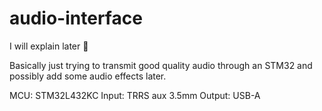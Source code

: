 # audio-interface

I will explain later 🐺

Basically just trying to transmit good quality audio through an STM32 and possibly add some audio effects later.

MCU: STM32L432KC
Input: TRRS aux 3.5mm
Output: USB-A
